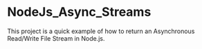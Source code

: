 # NodeJs_Async_Streams
This project is a quick example of how to return an Asynchronous Read/Write File Stream in Node.js.

